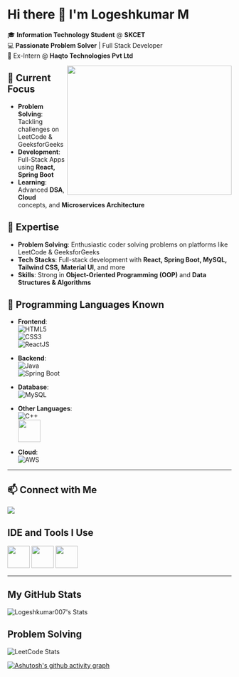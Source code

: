 # Hi there 👋 I'm **Logeshkumar M**  
🎓 **Information Technology Student** @ **SKCET**  
💻 **Passionate Problem Solver** | Full Stack Developer  
🌟 Ex-Intern @ **Haqto Technologies Pvt Ltd**

<img align="right" width="370" height="290" src="https://i.pinimg.com/originals/47/f0/34/47f0342cec72b800463bf003eac1257e.gif">

## 🔭 Current Focus  
- **Problem Solving**: Tackling challenges on LeetCode & GeeksforGeeks  
- **Development**: Full-Stack Apps using **React, Spring Boot**  
- **Learning**: Advanced **DSA**, **Cloud** concepts, and **Microservices Architecture**

## 🌱 Expertise  
- **Problem Solving**: Enthusiastic coder solving problems on platforms like LeetCode & GeeksforGeeks  
- **Tech Stacks**: Full-stack development with **React, Spring Boot, MySQL, Tailwind CSS, Material UI**, and more  
- **Skills**: Strong in **Object-Oriented Programming (OOP)** and **Data Structures & Algorithms**  

## 🚀 Programming Languages Known  
- **Frontend**:  
  ![HTML5](https://img.icons8.com/color/48/html-5.png)  
  ![CSS3](https://img.icons8.com/color/48/css3.png)  
  ![ReactJS](https://img.icons8.com/color/48/react-native.png)

- **Backend**:  
  ![Java](https://img.icons8.com/color/48/java-coffee-cup-logo.png)  
  ![Spring Boot](https://img.icons8.com/color/48/spring-logo.png)  

- **Database**:  
  ![MySQL](https://img.icons8.com/color/48/mysql-logo.png)  

- **Other Languages**:  
  ![C++](https://img.icons8.com/color/48/c-plus-plus-logo.png)
  <br/>
  <img src="https://img.icons8.com/?size=100&id=13679&format=png&color=000000" width="50" height="50" />

  
- **Cloud**:  
  ![AWS](https://img.icons8.com/color/48/amazon-web-services.png)  

---

## 📫 Connect with Me  
[<img src="https://img.shields.io/badge/LinkedIn-0077B5?style=for-the-badge&logo=linkedin&logoColor=white" />](https://www.linkedin.com/in/logeshkumar-m-1211181b5/)  



## IDE and Tools I Use  
<img height="50" width="50" src="https://img.icons8.com/color/48/000000/visual-studio-code-2019.png"/>  
<img height="50" width="50" src="https://img.icons8.com/color/48/000000/git.png"/>  
<img height="50" src="https://img.icons8.com/?size=100&id=61466&format=png&color=000000"/>  

---


## My GitHub Stats  
![Logeshkumar007's Stats](https://github-readme-stats.vercel.app/api?username=Logeshkumar007&theme=dark&show_icons=true&hide_border=false&count_private=true)

## Problem Solving  

![LeetCode Stats](https://leetcard.jacoblin.cool/logesh07cbe?theme=dark&font=Abel)

[![Ashutosh's github activity graph](https://github-readme-activity-graph.vercel.app/graph?username=Logeshkumar007&theme=dracula)](https://github.com/Logeshkumar007/github-readme-activity-graph)
